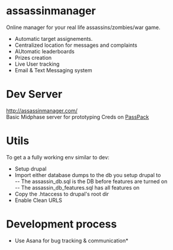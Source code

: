 assassinmanager
===============

Online manager for your real life assassins/zombies/war game.
* Automatic target assignements.
* Centralized location for messages and complaints
* AUtomatic leaderboards
* Prizes creation
* Live User tracking
* Email & Text Messaging system


Dev Server
==========

http://assassinmanager.com/  
Basic Midphase server for prototyping
Creds on [PassPack](https://www.passpack.com/)


Utils
==========

To get a a fully working env similar to dev:
* Setup drupal
* Import either database dumps to the db you setup drupal to  
-- The assassin_db.sql is the DB before features are turned on  
-- The assassin_db_features.sql has all features on  
* Copy the .htaccess to drupal's root dir
* Enable Clean URLS


Development process
==========
* Use Asana for bug tracking & communication*